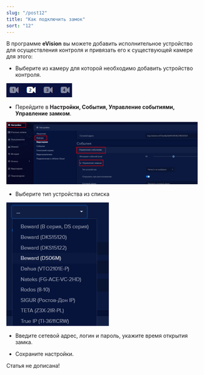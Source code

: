 ```yaml
---
slug: "/post12"
title: "Как подключить замок"
sort: "12"
---
```


В программе **eVision** вы можете добавить исполнительное устройство для осуществления контроля и привязать его к существующей камере для этого:
- Выберите из камеру для которой необходимо добавить устройство контроля.

![](images/Aspose.Words.374291bc-21e0-4dc1-8208-7b6db552d3f3.099.png)

- Перейдите в **Настройки, События, Управление событиями, Управление замком**.

![](images/Aspose.Words.374291bc-21e0-4dc1-8208-7b6db552d3f3.100.png)

- Выберите тип устройства из списка

![](images/Aspose.Words.374291bc-21e0-4dc1-8208-7b6db552d3f3.101.png)

- Введите сетевой адрес, логин и пароль, укажите время открытия замка.
[](images/Aspose.Words.374291bc-21e0-4dc1-8208-7b6db552d3f3.102.png)

- Сохраните настройки.

Статья не дописана!
